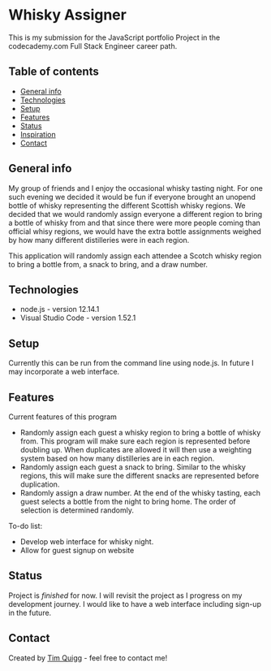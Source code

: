 # Whisky Assigner
This is my submission for the JavaScript portfolio Project in the codecademy.com Full Stack Engineer career path. 

## Table of contents
* [General info](#general-info)
* [Technologies](#technologies)
* [Setup](#setup)
* [Features](#features)
* [Status](#status)
* [Inspiration](#inspiration)
* [Contact](#contact)

## General info
My group of friends and I enjoy the occasional whisky tasting night. For one such evening we decided it would be fun if everyone brought an unopend bottle of whisky representing the different Scottish whisky regions. We decided that we would randomly assign everyone a different region to bring a bottle of whisky from and that since there were more people coming than official whisy regions, we would have the extra bottle assignments weighed by how many different distilleries were in each region.

This application will randomly assign each attendee a Scotch whisky region to bring a bottle from, a snack to bring, and a draw number.

## Technologies
* node.js - version 12.14.1
* Visual Studio Code - version 1.52.1

## Setup
Currently this can be run from the command line using node.js. In future I may incorporate a web interface.

## Features
Current features of this program
* Randomly assign each guest a whisky region to bring a bottle of whisky from. This program will make sure each region is represented before doubling up. When duplicates are allowed it will then use a weighting system based on how many distilleries are in each region.
* Randomly assign each guest a snack to bring. Similar to the whisky regions, this will make sure the different snacks are represented before duplication.
* Randomly assign a draw number. At the end of the whisky tasting, each guest selects a bottle from the night to bring home. The order of selection is determined randomly.

To-do list:
* Develop web interface for whisky night.
* Allow for guest signup on website

## Status
Project is _finished_ for now. I will revisit the project as I progress on my development journey. I would like to have a web interface including sign-up in the future. 

## Contact
Created by [Tim Quigg](mailto:timjquigg@gmail.com/) - feel free to contact me!